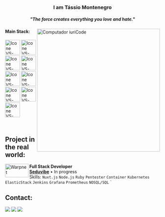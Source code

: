<h3 align="center">I am Tássio Montenegro</h3>
<h5 align="center">"The force creates everything you love and hate."</h5>

<img src="https://raw.githubusercontent.com/MicaelliMedeiros/micaellimedeiros/master/image/computer-illustration.png" min-width="400px" max-width="400px" width="400px" align="right" alt="Computador iuriCode">

#### Main Stack:
  [<img height="48px" width="48px" alt="Icone VS-Code" src="https://skillicons.dev/icons?i=nuxtjs"/>](https://developer.mozilla.org/en-US/docs/Web/HTML)
  [<img height="48px" width="48px" alt="Icone VS-Code" src="https://skillicons.dev/icons?i=ruby"/>](https://developer.mozilla.org/en-US/docs/Web/CSS)
  [<img height="48px" width="48px" alt="Icone VS-Code" src="https://skillicons.dev/icons?i=js"/>](https://developer.mozilla.org/en-US/docs/Web/JavaScript)
  [<img height="48px" width="48px" alt="Icone VS-Code" src="https://skillicons.dev/icons?i=nodejs"/>](https://nodejs.org/en)
  [<img height="48px" width="48px" alt="Icone VS-Code" src="https://skillicons.dev/icons?i=aws"/>](https://react.dev/)
    [<img height="48px" width="48px" alt="Icone VS-Code" src="https://skillicons.dev/icons?i=grafana"/>](https://react.dev/)
  [<img height="48px" width="48px" alt="Icone VS-Code" src="https://skillicons.dev/icons?i=jenkins"/>](https://react.dev/)
  [<img height="48px" width="48px" alt="Icone VS-Code" src="https://skillicons.dev/icons?i=prometheus"/>](https://react.dev/)
  [<img height="48px" width="48px" alt="Icone VS-Code" src="https://skillicons.dev/icons?i=python"/>](https://react.dev/)

<br>

## Project in the real world:

[<img align="left" height="44px" width="76px" alt="Warpnet" src="https://i.imgur.com/gA0n9dO.png"/>](https://www.onebitcode.com/)
**Full Stack Developer** \
[**Seduvibe**](https://www.seduvibe.com/) • In progress \
Skills: `Nuxt.js` `Node.js` `Ruby` `Pentester` `Container` `Kubernetes` `ElasticStack` `Jenkins` `Grafana` `Prometheus` `NOSQL/SQL` `

## Contact:
<div>
<a href="https://www.instagram.com/tassiomont_/" target="_blank"><img loading="lazy" src="https://img.shields.io/badge/-Instagram-%23E4405F?style=for-the-badge&logo=instagram&logoColor=white" target="_blank"></a>
<a href = "mailto: tassio.leite14@gmail.com"><img loading="lazy" src="https://img.shields.io/badge/Gmail-D14836?style=for-the-badge&logo=gmail&logoColor=white" target="_blank"></a>
<a href="https://www.linkedin.com/in/tm0nt/" target="_blank"><img loading="lazy" src="https://img.shields.io/badge/-LinkedIn-%230077B5?style=for-the-badge&logo=linkedin&logoColor=white" target="_blank"></a>   
</div>
